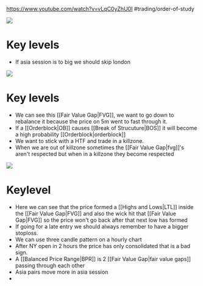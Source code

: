 https://www.youtube.com/watch?v=vLqC0yZhU0I
#trading/order-of-study 


![](https://i.imgur.com/EQq9jVF.png)



# Key levels
- If asia session is to big we should skip london 

![](https://i.imgur.com/XyUcBum.png)

# Key levels
- We can see this [[Fair Value Gap|FVG]], we want to go down to rebalance it because the price on 5m went to fast through it. 
- If a [[Orderblock|OB]] causes [[Break of Strucuture|BOS]] it will become a high probability [[Orderblock|orderblock]]
- We want to stick with a HTF and trade in a killzone.
- When we are out of killzone sometimes the [[Fair Value Gap|fvg]]'s aren't respected but when in a killzone they become respected 


![](https://i.imgur.com/f7Ps9Q1.png)

# Keylevel
- Here we can see that the price formed a [[Highs and Lows|LTL]] inside the [[Fair Value Gap|FVG]] and also the wick hit that [[Fair Value Gap|FVG]] so the price won't go back after that next low has formed 
- If going for a late entry we should always remember to have a bigger stoploss.
- We can use three candle pattern on a hourly chart
- After NY open in 2 hours the price has only consolidated that is a bad sign.
- A [[Balanced Price Range|BPR]] is 2 [[Fair Value Gap|fair value gaps]] passing through each other 
- Asia pairs move more in asia session
- 